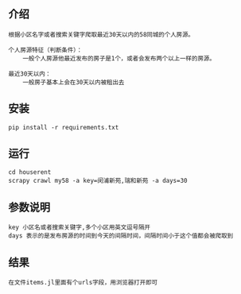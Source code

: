

## 介绍

    根据小区名字或者搜索关键字爬取最近30天以内的58同城的个人房源。
 
    个人房源特征（判断条件）：
        一般个人房源他最近发布的房子是1个，或者会发布两个以上一样的房源。
        
    最近30天以内：
        一般房子基本上会在30天以内被租出去
## 安装

    pip install -r requirements.txt
    
## 运行

    cd houserent
    scrapy crawl my58 -a key=闵浦新苑,瑞和新苑 -a days=30
    
## 参数说明

    key 小区名或者搜索关键字,多个小区用英文逗号隔开
    days 表示的是发布房源的时间到今天的间隔时间，间隔时间小于这个值都会被爬取到
    
## 结果
    在文件items.jl里面有个urls字段，用浏览器打开即可
   
    
 